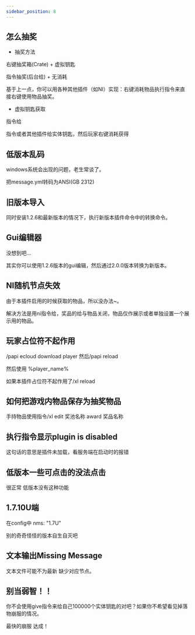 ```yaml
---
sidebar_position: 8
---
```


## 怎么抽奖

- 抽奖方法

右键抽奖箱(Crate) + 虚拟钥匙

指令抽奖(后台给) + 无消耗

基于上一点，你可以用各种其他插件（如NI）实现：右键消耗物品执行指令来直接右键使用物品抽奖。

- 虚拟钥匙获取

指令给

指令或者其他插件给实体钥匙，然后玩家右键消耗获得

## 低版本乱码

windows系统会出现的问题，老生常谈了。

把message.yml转码为ANSI(GB 2312)


## 旧版本导入

同时安装1.2.6和最新版本的情况下，执行新版本插件命令中的转换命令。

## Gui编辑器

没想到吧...

其实你可以使用1.2.6版本的gui编辑，然后通过2.0.0版本转换为新版本。



## NI随机节点失效

由于本插件启用的时候获取的物品，所以没办法~。

解决方法是用ni指令给，奖品的给与物品关闭，物品仅作展示或者单独设置一个展示用的物品。



## 玩家占位符不起作用

/papi ecloud download player 然后/papi reload

然后使用 %player_name%

如果本插件占位符不起作用了/xl reload


## 如何把游戏内物品保存为抽奖物品

手持物品使用指令/xl edit 奖池名称 award 奖品名称 

## 执行指令显示plugin is disabled

这句话的意思是插件未加载，看服务端在启动时的报错

## 低版本一些可点击的没法点击

很正常 低版本没有这种功能

## 1.7.10U端

在config中 nms: "1.7U"

别的奇奇怪怪的版本自生自灭吧

## 文本输出Missing Message

文本文件可能不为最新 缺少对应节点。

## **别当弱智！！**

你不会使用give指令来给自己100000个实体钥匙的对吧？如果你不希望看见掉落物崩服的情况。

最快的崩服 达成！